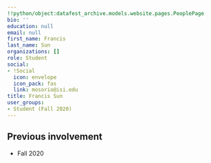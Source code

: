 ```yaml
---
!!python/object:datafest_archive.models.website.pages.PeoplePage
bio: ''
education: null
email: null
first_name: Francis
last_name: Sun
organizations: []
role: Student
social:
- !Social
  icon: envelope
  icon_pack: fas
  link: mosorio@isi.edu
title: Francis Sun
user_groups:
- Student (Fall 2020)
---
```



## Previous involvement

* Fall 2020

